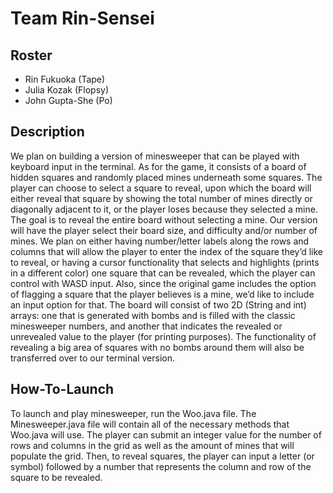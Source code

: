 # Team Rin-Sensei

## Roster
* Rin Fukuoka (Tape)
* Julia Kozak (Flopsy)
* John Gupta-She (Po)


## Description
We plan on building a version of minesweeper that can be played with keyboard input in the terminal. As for the game, it consists of a board of hidden squares and randomly placed mines underneath some squares. The player can choose to select a square to reveal, upon which the board will either reveal that square by showing the total number of mines directly or diagonally adjacent to it, or the player loses because they selected a mine. The goal is to reveal the entire board without selecting a mine. Our version will have the player select their board size, and difficulty and/or number of mines. We plan on either having number/letter labels along the rows and columns that will allow the player to enter the index of the square they’d like to reveal, or having a cursor functionality that selects and highlights (prints in a different color) one square that can be revealed, which the player can control with WASD input. Also, since the original game includes the option of flagging a square that the player believes is a mine, we’d like to include an input option for that.
    The board will consist of two 2D (String and int) arrays: one that is generated with bombs and is filled with the classic minesweeper numbers, and another that indicates the revealed or unrevealed value to the player (for printing purposes). The functionality of revealing a big area of squares with no bombs around them will also be transferred over to our terminal version.

## How-To-Launch
To launch and play minesweeper, run the Woo.java file. The Minesweeper.java file will contain all of the necessary methods that Woo.java will use. The player can submit an integer value for the number of rows and columns in the grid as well as the amount of mines that will populate the grid. Then, to reveal squares, the player can input a letter (or symbol) followed by a number that represents the column and row of the square to be revealed.

